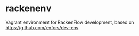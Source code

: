 # rackenenv
Vagrant environment for RackenFlow development, based on
https://github.com/enfors/dev-env.
